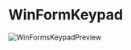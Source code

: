 # WinFormKeypad
![WinFormsKeypadPreview](https://user-images.githubusercontent.com/61328406/164910949-9b88c978-3ca4-4fe4-86d6-9ee7f83b3b73.png)
